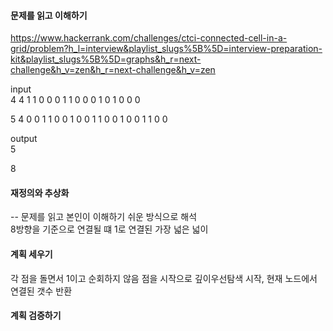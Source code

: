 #### 문제를 읽고 이해하기
https://www.hackerrank.com/challenges/ctci-connected-cell-in-a-grid/problem?h_l=interview&playlist_slugs%5B%5D=interview-preparation-kit&playlist_slugs%5B%5D=graphs&h_r=next-challenge&h_v=zen&h_r=next-challenge&h_v=zen

input</br>
4
4
1 1 0 0
0 1 1 0
0 0 1 0
1 0 0 0


5
4
0 0 1 1
0 0 1 0
0 1 1 0
0 1 0 0
1 1 0 0


output</br>
5

8
 
#### 재정의와 추상화<br>
-- 문제를 읽고 본인이 이해하기 쉬운 방식으로 해석<br>
8방향을 기준으로 연결될 떄 1로 연결된 가장 넓은 넓이

#### 계획 세우기<br>
각 점을 돌면서 1이고 순회하지 않음 점을 시작으로 깊이우선탐색 시작, 현재 노드에서 연결된 갯수 반환

#### 계획 검증하기

